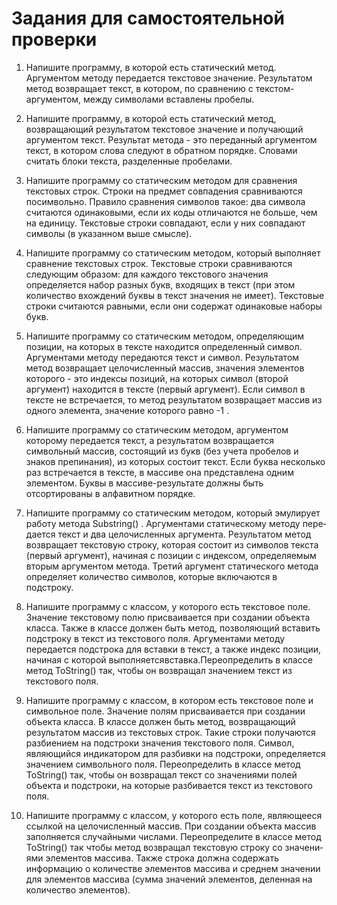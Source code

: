 # Задания для самостоятельной проверки

1. Напишите программу, в которой есть статический метод. Аргументом методу передается текстовое значение. Результатом метод возвращает текст, в котором, по сравнению с текстом-аргументом, между символами вставлены пробелы.

2. Напишите программу, в которой есть статический метод, возвращаю­щий результатом текстовое значение и получающий аргументом текст. Результат метода - это переданный аргументом текст, в котором слова следуют в обратном порядке. Словами считать блоки текста, разделен­ные пробелами.

3. Напишите программу со статическим методом для сравнения тексто­вых строк. Строки на предмет совпадения сравниваются посимвольно. Правило сравнения символов такое: два символа считаются одинаковы­ми, если их коды отличаются не больше, чем на единицу. Текстовые стро­ки совпадают, если у них совпадают символы (в указанном выше смысле).

4. Напишите программу со статическим методом, который выполняет сравнение текстовых строк. Текстовые строки сравниваются следующим образом: для каждого текстового значения определяется набор разных букв, входящих в текст (при этом количество вхождений буквы в текст значения не имеет). Текстовые строки считаются равными, если они со­держат одинаковые наборы букв.

5. Напишите программу со статическим методом, определяющим пози­ции, на которых в тексте находится определенный символ. Аргументами методу передаются текст и символ. Результатом метод возвращает цело­численный массив, значения элементов которого - это индексы пози­ций, на которых символ (второй аргумент) находится в тексте (первый аргумент). Если символ в тексте не встречается, то метод результатом возвращает массив из одного элемента, значение которого равно -1 .

6. Напишите программу со статическим методом, аргументом которому передается текст, а результатом возвращается символьный массив, со­стоящий из букв (без учета пробелов и знаков препинания), из которых состоит текст. Если буква несколько раз встречается в тексте, в массиве она представлена одним элементом. Буквы в массиве-результате долж­ны быть отсортированы в алфавитном порядке.

7. Напишите программу со статическим методом, который эмулирует работу метода Substring() . Аргументами статическому методу пере­дается текст и два целочисленных аргумента. Результатом метод воз­вращает текстовую строку, которая состоит из символов текста (первый аргумент), начиная с позиции с индексом, определяемым вторым аргу­ментом метода. Третий аргумент статического метода определяет коли­чество символов, которые включаются в подстроку.

8. Напишите программу с классом, у которого есть текстовое поле. Зна­чение текстовому полю присваивается при создании объекта класса. Также в классе должен быть метод, позволяющий вставить подстроку в текст из текстового поля. Аргументами методу передается подстрока для вставки в текст, а также индекс позиции, начиная с которой выпол­няетсявставка.Переопределить в классе метод ToString() так, чтобы он возвращал значением текст из текстового поля.

9. Напишите программу с классом, в котором есть текстовое поле и сим­вольное поле. Значение полям присваивается при создании объекта класса. В классе должен быть метод, возвращающий результатом мас­сив из текстовых строк. Такие строки получаются разбиением на под­строки значения текстового поля. Символ, являющийся индикатором для разбивки на подстроки, определяется значением символьного поля. Переопределить в классе метод ToString() так, чтобы он возвращал текст со значениями полей объекта и подстроки, на которые разбивается текст из текстового поля.

10. Напишите программу с классом, у которого есть поле, являющее­ся ссылкой на целочисленный массив. При создании объекта массив заполняется случайными числами. Переопределите в классе метод ToString() так чтобы метод возвращал текстовую строку со значени­ями элементов массива. Также строка должна содержать информацию о количестве элементов массива и среднем значении для элементов мас­сива (сумма значений элементов, деленная на количество элементов).